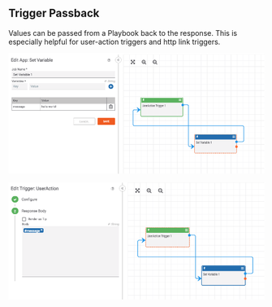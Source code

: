 ## Trigger Passback

Values can be passed from a Playbook back to the response. This is especially helpful for user-action triggers and http link triggers.

![trigger passback 1](_images/trigger_passback_1.png)

![trigger passback 2](_images/trigger_passback_2.png)

